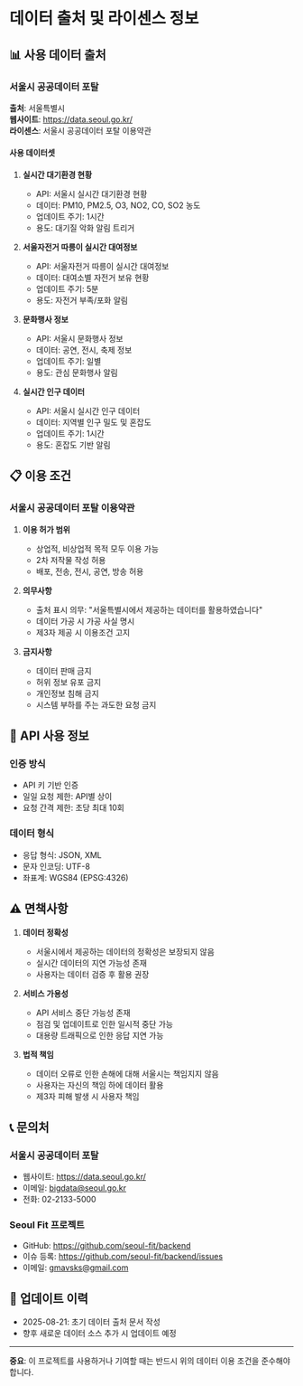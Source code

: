 # 데이터 출처 및 라이센스 정보

## 📊 사용 데이터 출처

### 서울시 공공데이터 포탈

**출처**: 서울특별시  
**웹사이트**: https://data.seoul.go.kr/  
**라이센스**: 서울시 공공데이터 포탈 이용약관

#### 사용 데이터셋

1. **실시간 대기환경 현황**
   - API: 서울시 실시간 대기환경 현황
   - 데이터: PM10, PM2.5, O3, NO2, CO, SO2 농도
   - 업데이트 주기: 1시간
   - 용도: 대기질 악화 알림 트리거

2. **서울자전거 따릉이 실시간 대여정보**
   - API: 서울자전거 따릉이 실시간 대여정보
   - 데이터: 대여소별 자전거 보유 현황
   - 업데이트 주기: 5분
   - 용도: 자전거 부족/포화 알림

3. **문화행사 정보**
   - API: 서울시 문화행사 정보
   - 데이터: 공연, 전시, 축제 정보
   - 업데이트 주기: 일별
   - 용도: 관심 문화행사 알림

4. **실시간 인구 데이터**
   - API: 서울시 실시간 인구 데이터
   - 데이터: 지역별 인구 밀도 및 혼잡도
   - 업데이트 주기: 1시간
   - 용도: 혼잡도 기반 알림

## 📋 이용 조건

### 서울시 공공데이터 포탈 이용약관

1. **이용 허가 범위**
   - 상업적, 비상업적 목적 모두 이용 가능
   - 2차 저작물 작성 허용
   - 배포, 전송, 전시, 공연, 방송 허용

2. **의무사항**
   - 출처 표시 의무: "서울특별시에서 제공하는 데이터를 활용하였습니다"
   - 데이터 가공 시 가공 사실 명시
   - 제3자 제공 시 이용조건 고지

3. **금지사항**
   - 데이터 판매 금지
   - 허위 정보 유포 금지
   - 개인정보 침해 금지
   - 시스템 부하를 주는 과도한 요청 금지

## 🔗 API 사용 정보

### 인증 방식
- API 키 기반 인증
- 일일 요청 제한: API별 상이
- 요청 간격 제한: 초당 최대 10회

### 데이터 형식
- 응답 형식: JSON, XML
- 문자 인코딩: UTF-8
- 좌표계: WGS84 (EPSG:4326)

## ⚠️ 면책사항

1. **데이터 정확성**
   - 서울시에서 제공하는 데이터의 정확성은 보장되지 않음
   - 실시간 데이터의 지연 가능성 존재
   - 사용자는 데이터 검증 후 활용 권장

2. **서비스 가용성**
   - API 서비스 중단 가능성 존재
   - 점검 및 업데이트로 인한 일시적 중단 가능
   - 대용량 트래픽으로 인한 응답 지연 가능

3. **법적 책임**
   - 데이터 오류로 인한 손해에 대해 서울시는 책임지지 않음
   - 사용자는 자신의 책임 하에 데이터 활용
   - 제3자 피해 발생 시 사용자 책임

## 📞 문의처

### 서울시 공공데이터 포탈
- 웹사이트: https://data.seoul.go.kr/
- 이메일: bigdata@seoul.go.kr
- 전화: 02-2133-5000

### Seoul Fit 프로젝트
- GitHub: https://github.com/seoul-fit/backend
- 이슈 등록: https://github.com/seoul-fit/backend/issues
- 이메일: gmavsks@gmail.com

## 📅 업데이트 이력

- 2025-08-21: 초기 데이터 출처 문서 작성
- 향후 새로운 데이터 소스 추가 시 업데이트 예정

---

**중요**: 이 프로젝트를 사용하거나 기여할 때는 반드시 위의 데이터 이용 조건을 준수해야 합니다.
